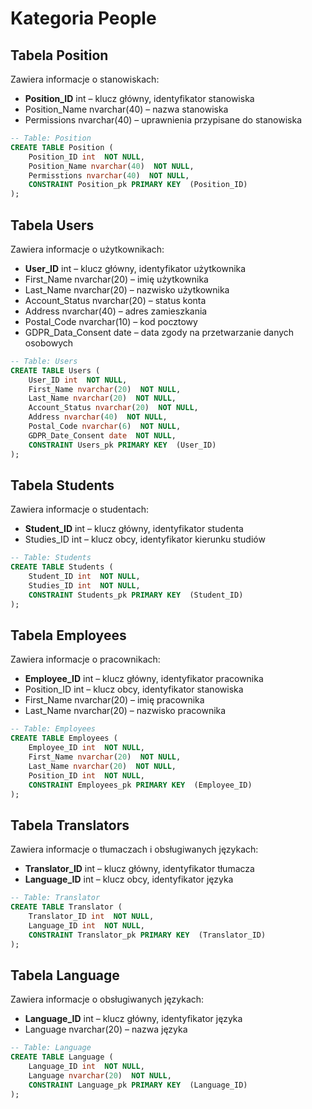 # Kategoria People

## Tabela Position

Zawiera informacje o stanowiskach:

- **Position_ID** int – klucz główny, identyfikator stanowiska
- Position_Name nvarchar(40) – nazwa stanowiska
- Permissions nvarchar(40) – uprawnienia przypisane do stanowiska

```sql
-- Table: Position
CREATE TABLE Position (
    Position_ID int  NOT NULL,
    Position_Name nvarchar(40)  NOT NULL,
    Permisstions nvarchar(40)  NOT NULL,
    CONSTRAINT Position_pk PRIMARY KEY  (Position_ID)
);
```

## Tabela Users

Zawiera informacje o użytkownikach:

- **User_ID** int – klucz główny, identyfikator użytkownika
- First_Name nvarchar(20) – imię użytkownika
- Last_Name nvarchar(20) – nazwisko użytkownika
- Account_Status nvarchar(20) – status konta
- Address nvarchar(40) – adres zamieszkania
- Postal_Code nvarchar(10) – kod pocztowy
- GDPR_Data_Consent date – data zgody na przetwarzanie danych osobowych

```sql
-- Table: Users
CREATE TABLE Users (
    User_ID int  NOT NULL,
    First_Name nvarchar(20)  NOT NULL,
    Last_Name nvarchar(20)  NOT NULL,
    Account_Status nvarchar(20)  NOT NULL,
    Address nvarchar(40)  NOT NULL,
    Postal_Code nvarchar(6)  NOT NULL,
    GDPR_Date_Consent date  NOT NULL,
    CONSTRAINT Users_pk PRIMARY KEY  (User_ID)
);
```

## Tabela Students

Zawiera informacje o studentach:

- **Student_ID** int – klucz główny, identyfikator studenta
- Studies_ID int – klucz obcy, identyfikator kierunku studiów

```sql
-- Table: Students
CREATE TABLE Students (
    Student_ID int  NOT NULL,
    Studies_ID int  NOT NULL,
    CONSTRAINT Students_pk PRIMARY KEY  (Student_ID)
);
```

## Tabela Employees

Zawiera informacje o pracownikach:

- **Employee_ID** int – klucz główny, identyfikator pracownika
- Position_ID int – klucz obcy, identyfikator stanowiska
- First_Name nvarchar(20) – imię pracownika
- Last_Name nvarchar(20) – nazwisko pracownika

```sql
-- Table: Employees
CREATE TABLE Employees (
    Employee_ID int  NOT NULL,
    First_Name nvarchar(20)  NOT NULL,
    Last_Name nvarchar(20)  NOT NULL,
    Position_ID int  NOT NULL,
    CONSTRAINT Employees_pk PRIMARY KEY  (Employee_ID)
);
```

## Tabela Translators

Zawiera informacje o tłumaczach i obsługiwanych językach:

- **Translator_ID** int – klucz główny, identyfikator tłumacza
- **Language_ID** int – klucz obcy, identyfikator języka

```sql
-- Table: Translator
CREATE TABLE Translator (
    Translator_ID int  NOT NULL,
    Language_ID int  NOT NULL,
    CONSTRAINT Translator_pk PRIMARY KEY  (Translator_ID)
);
```

## Tabela Language

Zawiera informacje o obsługiwanych językach:

- **Language_ID** int – klucz główny, identyfikator języka
- Language nvarchar(20) – nazwa języka

```sql
-- Table: Language
CREATE TABLE Language (
    Language_ID int  NOT NULL,
    Language nvarchar(20)  NOT NULL,
    CONSTRAINT Language_pk PRIMARY KEY  (Language_ID)
);
```

